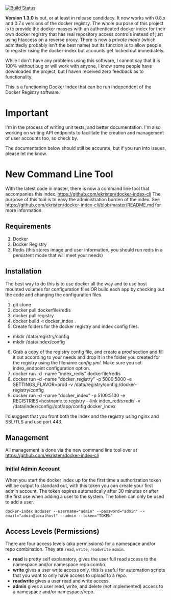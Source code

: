 [![Build Status](https://travis-ci.org/ekristen/docker-index.png)](https://travis-ci.org/ekristen/docker-index)

**Version 1.3.0** is out, or at least in release candidacy. It now works with 0.8.x and 0.7.x versions of the docker registry. The whole purpose of this project is to provide the docker masses with an authenticated docker index for their own docker registry that has real repository access controls instead of just using htaccess on a reverse proxy. There is now a *private mode* (which admittedly probably isn't the best name) but its function is to allow people to register using the docker-index but accounts get locked out immediately.

While I don't have any problems using this software, I cannot say that it is 100% without bug or will work with anyone, I know some people have downloaded the project, but I haven received zero feedback as to functionality.

This is a functioning Docker Index that can be run independent of the Docker Registry software.

# Important
I'm in the process of writing unit tests, and better documentation. I'm also working on writing API endpoints to facilitate the creation and management of user accounts too, so check by.

The documentation below should still be accurate, but if you run into issues, please let me know.

# New Command Line Tool
With the latest code in master, there is now a command line tool that accompanies this index. https://github.com/ekristen/docker-index-cli The purpose of this tool is to easy the administration burden of the index. See https://github.com/ekristen/docker-index-cli/blob/master/README.md for more information.

## Requirements 

1. Docker
2. Docker Registry
3. Redis (this stores image and user information, you should run redis in a persistent mode that will meet your needs)

## Installation

The best way to do this is to use docker all the way and to use host mounted volumes for configuration files OR build each app by checking out the code and changing the configuration files.

1. git clone 
2. docker pull dockerfile/redis
3. docker pull registry
4. docker build -t docker_index .
5. Create folders for the docker registry and index config files.
  * mkdir /data/registry/config
  * mkdir /data/index/config
6. Grab a copy of the registry config file, and create a *prod* section and fill it out according to your needs and drop it in the folder you created for the registry using the filename *config.yml*. Make sure you set index_endpoint configuration option.
7. docker run -d -name "index_redis" dockerfile/redis
8. docker run -d -name "docker_registry" -p 5000:5000 -e SETTINGS\_FLAVOR=prod -v /data/registry/config:/docker-registry/config
9. docker run -d -name "docker_index" -p 5100:5100 -e REGISTRIES=hostname.to.registry --link index\_redis:redis -v /data/index/config:/opt/app/config docker\_index

I'd suggest that you front both the index and the registry using nginx and SSL/TLS and use port 443.

## Management

All management is done via the new command line tool over at https://github.com/ekristen/docker-index-cli

### Initial Admin Account

When you start the docker index up for the first time a authorization token will be output to standard out, with this token you can create your first admin account. The token expires automatically after 30 minutes or after the first use when adding a user to the system. The token can only be used to add a user.

`docker-index adduser --username="admin" --password="admin" --email="admin@localhost" --admin --token="TOKEN"`


## Access Levels (Permissions)

There are four access levels (aka permissions) for a namespace and/or repo combination. They are `read`, `write`, `readwrite` `admin`.

* **read** is pretty self explanatory, gives the user full read access to the namespace and/or namespace repo combo.
* **write** gives a user write access only, this is useful for automation scripts that you want to only have access to upload to a repo.
* **readwrite** gives a user read and write access.
* **admin** gives a user read, write, and delete (not implemented) access to a namespace and/or namespace/repo.

